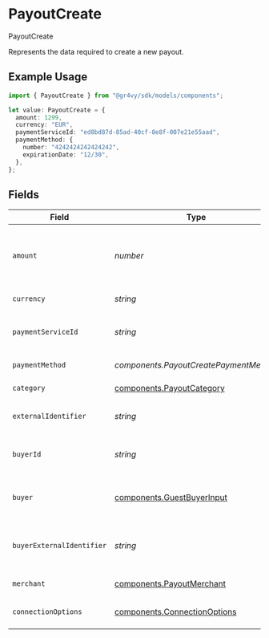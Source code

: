 # PayoutCreate

PayoutCreate

Represents the data required to create a new payout.

## Example Usage

```typescript
import { PayoutCreate } from "@gr4vy/sdk/models/components";

let value: PayoutCreate = {
  amount: 1299,
  currency: "EUR",
  paymentServiceId: "ed8bd87d-85ad-40cf-8e8f-007e21e55aad",
  paymentMethod: {
    number: "4242424242424242",
    expirationDate: "12/30",
  },
};
```

## Fields

| Field                                                                                                                                                      | Type                                                                                                                                                       | Required                                                                                                                                                   | Description                                                                                                                                                | Example                                                                                                                                                    |
| ---------------------------------------------------------------------------------------------------------------------------------------------------------- | ---------------------------------------------------------------------------------------------------------------------------------------------------------- | ---------------------------------------------------------------------------------------------------------------------------------------------------------- | ---------------------------------------------------------------------------------------------------------------------------------------------------------- | ---------------------------------------------------------------------------------------------------------------------------------------------------------- |
| `amount`                                                                                                                                                   | *number*                                                                                                                                                   | :heavy_check_mark:                                                                                                                                         | The monetary amount for this payout, in the smallest currency unit for the given currency, for example `1299` cents to create an authorization for $12.99. | 1299                                                                                                                                                       |
| `currency`                                                                                                                                                 | *string*                                                                                                                                                   | :heavy_check_mark:                                                                                                                                         | The ISO-4217 currency code for this payout.                                                                                                                | EUR                                                                                                                                                        |
| `paymentServiceId`                                                                                                                                         | *string*                                                                                                                                                   | :heavy_check_mark:                                                                                                                                         | The ID of the payment service to use for the payout.                                                                                                       | ed8bd87d-85ad-40cf-8e8f-007e21e55aad                                                                                                                       |
| `paymentMethod`                                                                                                                                            | *components.PayoutCreatePaymentMethod*                                                                                                                     | :heavy_check_mark:                                                                                                                                         | The type of payment method to send funds too.                                                                                                              |                                                                                                                                                            |
| `category`                                                                                                                                                 | [components.PayoutCategory](../../models/components/payoutcategory.md)                                                                                     | :heavy_minus_sign:                                                                                                                                         | The type of payout to process.                                                                                                                             | online_gambling                                                                                                                                            |
| `externalIdentifier`                                                                                                                                       | *string*                                                                                                                                                   | :heavy_minus_sign:                                                                                                                                         | A value that can be used to match the payout against your own records.                                                                                     | payout-12345                                                                                                                                               |
| `buyerId`                                                                                                                                                  | *string*                                                                                                                                                   | :heavy_minus_sign:                                                                                                                                         | The `id` of a stored buyer to use for this payout Use this instead of the `buyer` or `buyer_external_identifier`.                                          | fe26475d-ec3e-4884-9553-f7356683f7f9                                                                                                                       |
| `buyer`                                                                                                                                                    | [components.GuestBuyerInput](../../models/components/guestbuyerinput.md)                                                                                   | :heavy_minus_sign:                                                                                                                                         | Inline buyer details for the payout. Use this instead of the `buyer_id` or `buyer_external_identifier`.                                                    |                                                                                                                                                            |
| `buyerExternalIdentifier`                                                                                                                                  | *string*                                                                                                                                                   | :heavy_minus_sign:                                                                                                                                         | The `external_identifier` of a stored buyer to use for this payout. Use this instead of the `buyer_id` or `buyer`.                                         | buyer-12345                                                                                                                                                |
| `merchant`                                                                                                                                                 | [components.PayoutMerchant](../../models/components/payoutmerchant.md)                                                                                     | :heavy_minus_sign:                                                                                                                                         | Merchant information for the source of the payout.                                                                                                         |                                                                                                                                                            |
| `connectionOptions`                                                                                                                                        | [components.ConnectionOptions](../../models/components/connectionoptions.md)                                                                               | :heavy_minus_sign:                                                                                                                                         | Optional fields for processing payouts on specific payment services.                                                                                       |                                                                                                                                                            |